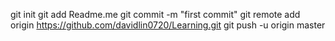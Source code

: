 git init
git add Readme.me
git commit -m "first commit"
git remote add origin https://github.com/davidlin0720/Learning.git
git push -u origin master